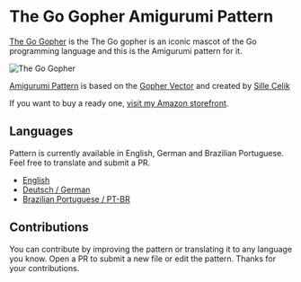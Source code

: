 # The Go Gopher Amigurumi Pattern
[The Go Gopher](https://blog.golang.org/gopher) is the The Go gopher is an iconic mascot of the Go programming language and this is the Amigurumi pattern for it.

![The Go Gopher](/image/small/gopher_front.jpg)

[Amigurumi Pattern](pattern.md) is based on the [Gopher Vector](https://github.com/golang-samples/gopher-vector) and created by [Sille Celik](https://www.instagram.com/sille_handicraft/)

If you want to buy a ready one, [visit my Amazon storefront](https://www.amazon.co.uk/handmade/sille).

## Languages

Pattern is currently available in English, German and Brazilian Portuguese. Feel free to translate and submit a PR.

- [English](pattern.md)
- [Deutsch / German](pattern_de.md)
- [Brazilian Portuguese / PT-BR](pattern_pt-br.md)

## Contributions

You can contribute by improving the pattern or translating it to any language you know. Open a PR to submit a new file or edit the pattern. Thanks for your contributions.
